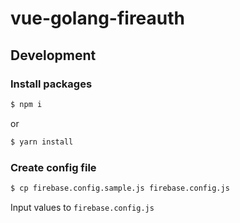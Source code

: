 # vue-golang-fireauth
## Development
### Install packages
```sh
$ npm i
```

or

```sh
$ yarn install
```

### Create config file
```sh
$ cp firebase.config.sample.js firebase.config.js
```

Input values to `firebase.config.js`
